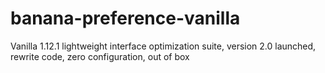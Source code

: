 # banana-preference-vanilla
Vanilla 1.12.1 lightweight interface optimization suite, version 2.0 launched, rewrite code, zero configuration, out of box
